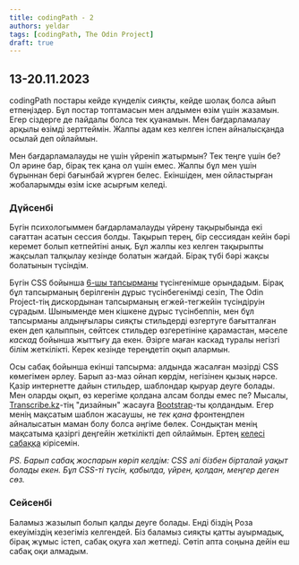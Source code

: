 ```yaml
---
title: codingPath - 2
authors: yeldar
tags: [codingPath, The Odin Project]
draft: true
---
```


## 13-20.11.2023

codingPath постары кейде күнделік сияқты, кейде шолақ болса айып етпеңіздер. Бұл постар топтамасын мен алдымен өзім үшін жазамын. Егер сіздерге де пайдалы болса тек қуанамын. Мен бағдарламалау арқылы өзімді зерттеймін. Жалпы адам кез келген іспен айналысқанда осылай деп ойлаймын.

Мен бағдарламалауды не үшін үйреніп жатырмын? Тек теңге үшін бе? Ол әрине бар, бірақ тек қана ол үшін емес. Жалпы бұл мен үшін бұрыннан бері бағынбай жүрген белес. Екіншіден, мен ойластырған жобаларымды өзім іске асырғым келеді.

<!--truncate-->

### Дүйсенбі

Бүгін психологыммен бағдарламалауды үйрену тақырыбында екі сағаттан асатын сессия болды. Тақырып терең, бір сессиядан кейін бәрі керемет болып кетпейтіні анық. Бұл жалпы кез келген тақырыпты жақсылап талқылау кезінде болатын жағдай. Бірақ түбі бәрі жақсы болатынын түсіндім.

Бүгін CSS бойынша [6-шы тапсырманы](https://github.com/TheOdinProject/css-exercises/tree/main/foundations/06-cascade-fix) түсінгенімше орындадым. Бірақ бұл тапсырманың берілгенін дұрыс түсінбегенімді сезіп, The Odin Project-тің дискордынан тапсырманың егжей-тегжейін түсіндіруін сұрадым. Шыныменде мен кішкене дұрыс түсінбеппін, мен бұл тапсырманы алдыңғылары сияқты стильдерді өзгертуге бағытталған екен деп қалыппын, сөйтсек стильдер өзгеретініне қарамастан, мәселе _каскад_ бойынша жыттығу да екен. Әзірге маған каскад туралы негізгі білім жеткілікті. Керек кезінде тереңдетіп оқып алармын.

Осы сабақ бойынша екінші тапсырма: алдында жасалған мәзірді CSS көмегімен әрлеу. Барып аз-маз ойнап көрдім, негізінен қызық нәрсе. Қазір интернетте дайын стильдер, шаблондар қыруар деуге болады. Мен оларды оқып, өз керегіме қолдана алсам болды емес пе? Мысалы, [Transcribe.kz](https://ranscribe.kz)-тің "дизайнын" жасауға [Bootstrap](https://getbootstrap.com/)-ты қолдандым. Егер менің мақсатым шаблон жасаушы, не _тек қана_ фронтендпен айналысатын маман болу болса әңгіме бөлек. Сондықтан менің мақсатыма қазіргі деңгейін жеткілікті деп ойлаймын. Ертең [келесі сабаққа](https://www.theodinproject.com/lessons/foundations-inspecting-html-and-css) кірісемін.

_PS. Барып сабақ жоспарын көріп келдім: CSS әлі бізбен бірталай уақыт болады екен. Бұл CSS-ті түсін, қабылда, үйрен, қолдан, меңгер деген сөз._

### Сейсенбі

Баламыз жазылып болып қалды деуге болады. Енді біздің Роза екеуіміздің кезегіміз келгендей. Біз баламыз сияқты қатты ауырмадық, бірақ жұмыс істеп, сабақ оқуға хәл жетпеді. Сөтіп апта соңына дейін еш сабақ оқи алмадым.
